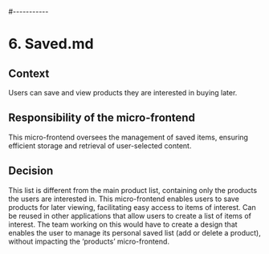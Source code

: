 #-----------
# 6. Saved.md

## Context
Users can save and view products they are interested in buying later.

## Responsibility of the micro-frontend
This micro-frontend oversees the management of saved items, ensuring efficient storage and retrieval of user-selected content.

## Decision
This list is different from the main product list, containing only the products the users are interested in. This micro-frontend enables users to save products for later viewing, facilitating easy access to items of interest. Can be reused in other applications that allow users to create a list of items of interest.
The team working on this would have to create a design that enables the user to manage its personal saved list (add or delete a product), without impacting the ‘products’ micro-frontend.
